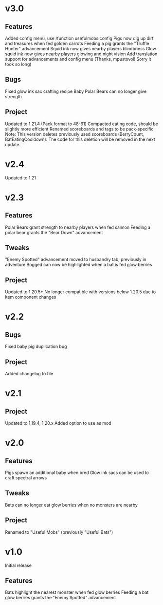# v3.0
## Features
Added config menu, use /function usefulmobs:config
Pigs now dig up dirt and treasures when fed golden carrots
Feeding a pig grants the "Truffle Hunter" advancement
Squid ink now gives nearby players blindbness
Glow squid ink now gives nearby players glowing and night vision
Add translation support for advancements and config menu (Thanks, mpustovoi! Sorry it took so long)

## Bugs
Fixed glow ink sac crafting recipe
Baby Polar Bears can no longer give strength

## Project
Updated to 1.21.4 (Pack format to 48-61)
Compacted eating code, should be slightly more efficient
Renamed scoreboards and tags to be pack-specific
Note: This version deletes previously used scoreboards (BerryCount, BatEatingCooldown). The code for this deletion will be removed in the next update.

# v2.4
Updated to 1.21

# v2.3
## Features
Polar Bears grant strength to nearby players when fed salmon
Feeding a polar bear grants the "Bear Down" advancement

## Tweaks
"Enemy Spotted" advancement moved to husbandry tab, previously in adventure
Bogged can now be highlighted when a bat is fed glow berries

## Project
Updated to 1.20.5+
No longer compatible with versions below 1.20.5 due to item component changes

# v2.2
## Bugs
Fixed baby pig duplication bug

## Project
Added changelog to file

# v2.1
## Project
Updated to 1.19.4, 1.20.x
Added option to use as mod

# v2.0
## Features
Pigs spawn an additional baby when bred
Glow ink sacs can be used to craft spectral arrows

## Tweaks
Bats can no longer eat glow berries when no monsters are nearby

## Project
Renamed to "Useful Mobs" (previously "Useful Bats")

# v1.0
Initial release

## Features
Bats highlight the nearest monster when fed glow berries
Feeding a bat glow berries grants the "Enemy Spotted" advancement